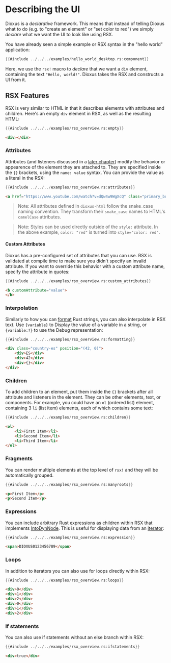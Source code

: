 # Describing the UI

Dioxus is a *declarative* framework. This means that instead of telling Dioxus what to do (e.g. to "create an element" or "set color to red") we simply *declare* what we want the UI to look like using RSX.

You have already seen a simple example or RSX syntax in the "hello world" application:

```rust
{{#include ../../../examples/hello_world_desktop.rs:component}}
```

Here, we use the `rsx!` macro to *declare* that we want a `div` element, containing the text `"Hello, world!"`. Dioxus takes the RSX and constructs a UI from it.

## RSX Features

RSX is very similar to HTML in that it describes elements with attributes and children. Here's an empty `div` element in RSX, as well as the resulting HTML:

```rust
{{#include ../../../examples/rsx_overview.rs:empty}}
```
```html
<div></div>
```


### Attributes

Attributes (and listeners discussed in a [later chapter](../interactivity/index.md)) modify the behavior or appearence of the element they are attached to. They are specified inside the `{}` brackets, using the `name: value` syntax. You can provide the value as a literal in the RSX:
```rust
{{#include ../../../examples/rsx_overview.rs:attributes}}
```
```html
<a href="https://www.youtube.com/watch?v=dQw4w9WgXcQ" class="primary_button" autofocus="true" style="color: red"></a>
```

> Note: All attributes defined in `dioxus-html` follow the snake_case naming convention. They transform their `snake_case` names to HTML's `camelCase` attributes.

> Note: Styles can be used directly outside of the `style:` attribute. In the above example, `color: "red"` is turned into `style="color: red"`.

#### Custom Attributes

Dioxus has a pre-configured set of attributes that you can use. RSX is validated at compile time to make sure you didn't specify an invalid attribute. If you want to override this behavior with a custom attribute name, specify the attribute in quotes:

```rust
{{#include ../../../examples/rsx_overview.rs:custom_attributes}}
```
```html
<b customAttribute="value">
</b>
```

### Interpolation

Similarly to how you can [format](https://doc.rust-lang.org/rust-by-example/hello/print/fmt.html) Rust strings, you can also interpolate in RSX text. Use `{variable}` to Display the value of a variable in a string, or `{variable:?}` to use the Debug representation:

```rust
{{#include ../../../examples/rsx_overview.rs:formatting}}
```
```html
<div class="country-es" position="(42, 0)">
    <div>ES</div>
    <div>42</div>
    <div>{}</div>
</div>
```

### Children

To add children to an element, put them inside the `{}` brackets after all attribute and listeners in the element. They can be other elements, text, or components. For example, you could have an `ol` (ordered list) element, containing 3 `li` (list item) elements, each of which contains some text:

```rust
{{#include ../../../examples/rsx_overview.rs:children}}
```
```html
<ol>
    <li>First Item</li>
    <li>Second Item</li>
    <li>Third Item</li>
</ol>
```

### Fragments

You can render multiple elements at the top level of `rsx!` and they will be automatically grouped.

```rust
{{#include ../../../examples/rsx_overview.rs:manyroots}}
```

```html
<p>First Item</p>
<p>Second Item</p>
```

### Expressions

You can include arbitrary Rust expressions as children within RSX that implements [IntoDynNode](https://docs.rs/dioxus-core/0.3/dioxus_core/trait.IntoDynNode.html). This is useful for displaying data from an [iterator](https://doc.rust-lang.org/stable/book/ch13-02-iterators.html#processing-a-series-of-items-with-iterators):

```rust
{{#include ../../../examples/rsx_overview.rs:expression}}
```
```html
<span>DIOXUS0123456789</span>
```

### Loops

In addition to iterators you can also use for loops directly within RSX:

```rust
{{#include ../../../examples/rsx_overview.rs:loops}}
```
```html
<div>0</div>
<div>1</div>
<div>2</div>
<div>0</div>
<div>1</div>
<div>2</div>
```

### If statements

You can also use if statements without an else branch within RSX:

```rust
{{#include ../../../examples/rsx_overview.rs:ifstatements}}
```
```html
<div>true</div>
```